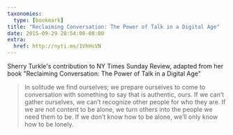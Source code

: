 ```yaml
---
taxonomies:
  type: [bookmark]
title: "Reclaiming Conversation: The Power of Talk in a Digital Age"
date: 2015-09-29 20:54:00-08:00
extra:
  href: http://nyti.ms/1VhHsVN
---
```

Sherry Turkle's contribution to NY Times Sunday Review, adapted from her book "Reclaiming Conversation: The Power of Talk in a Digital Age"

> In solitude we find ourselves; we prepare ourselves to come to conversation with something to say that is authentic, ours. If we can’t gather ourselves, we can’t recognize other people for who they are. If we are not content to be alone, we turn others into the people we need them to be. If we don’t know how to be alone, we’ll only know how to be lonely.
